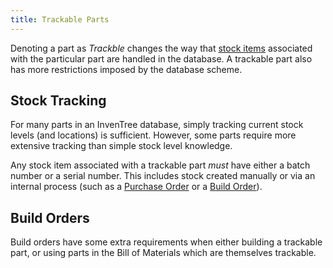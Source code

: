 ```yaml
---
title: Trackable Parts
---
```


Denoting a part as *Trackble* changes the way that [stock items](../../stock/stock) associated with the particular part are handled in the database. A trackable part also has more restrictions imposed by the database scheme.

## Stock Tracking

For many parts in an InvenTree database, simply tracking current stock levels (and locations) is sufficient. However, some parts require more extensive tracking than simple stock level knowledge.

Any stock item associated with a trackable part *must* have either a batch number or a serial number. This includes stock created manually or via an internal process (such as a [Purchase Order](../../buy/po) or a [Build Order](/../../build/build)).




## Build Orders

Build orders have some extra requirements when either building a trackable part, or using parts in the Bill of Materials which are themselves trackable.